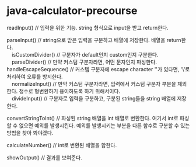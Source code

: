 # java-calculator-precourse

readInput() // 입력을 위한 기능. string 형식으로 input을 받고 return한다.

parseInput() // string으로 받은 입력을 구분하고 배열에 저장한다. 배열을 return한다.   
&emsp;isCustomDivider() // 구분자가 default인지 custom인지 구분한다.   
&emsp;parseDivider() // 만약 커스텀 구분자라면, 어떤 문자인지 파싱한다.
&emsp;&emsp;handleEscapeSequence() // 커스템 구분자에 escape character '\'가 있다면, '\\'로 처리하여 오류를 방지한다.  
&emsp;normalizeInput() // 만약 커스텀 구분자라면, 입력에서 커스텀 구분자 부분을 제외한다. 정수로 형변환하기 용이하도록 하기 위해서이다.   
&emsp;divideInput() // 구분자로 입력을 구분하고, 구분된 string들을 string 배열에 저장한다.   

convertStringToInt() // 파싱된 string 배열을 int 배열로 변환한다. 여기서 int로 파싱할 수 없으면 예외를 발생시킨다. 예외를 발생시키는 부분을 다른 함수로 구분할 수 있는 방법을 찾아 봐야겠다.

calculateNumber() // int로 변환된 배열을 합한다.

showOutput() // 결과를 보여준다.